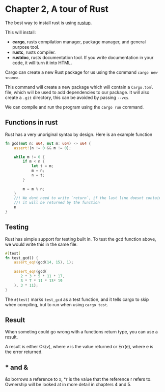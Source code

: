 # Chapter 2, A tour of Rust

The best way to install rust is using [rustup](https://rustup.rs).

This will install:
- **cargo**, rusts compilation manager, package manager, and general purpose tool.
- **rustc**, rusts compiler.
- **rustdoc**, rusts documentation tool. If you write documentation in your code, it will turn it into HTML.

Cargo can create a new Rust package for us using the command `cargo new <name>`.

This command will create a new package which will contain a `Cargo.toml` file, which will be used 
to add dependencies to our package. It will also create a `.git` directory, this can be avoided by 
passing `--vcs`.

We can compile and run the program using the `cargo run` command. 

## Functions in rust
Rust has a very unoriginal syntax by design. Here is an example function

```rust
fn gcd(mut n: u64, mut m: u64) -> u64 {
    assert!(n != 0 && m != 0);

    while m != 0 {
        if m < n {
            let t = m;
            m = n;
            n = t;
        }
        
        m = m % n;
    }
    //! We dont need to write `return`, if the last line doesnt contain `;`
    //! it will be returned by the function
    n
}
```

## Testing
Rust has simple support for testing built in. To test the gcd function above, we would write this in the same file:
```rust
#[test]
fn test_gcd() {
    assert_eq!(gcd(14, 15), 1);
    
    assert_eq!(gcd(
       2 * 3 * 5 * 11 * 17,
       3 * 7 * 11 * 13* 19 
    ), 3 * 11);
}
```

The `#[test]` marks `test_gcd` as a test function, and it tells cargo to skip when compiling, but to run when using `cargo test`.

## Result
When someting could go wrong with a functions return type, you can use a result.

A result is either Ok(v), where v is the value returned or Err(e), where e is the error returned.

## * and &
&x borrows a reference to x, *r is the value that the reference r refers to.
Ownership will be looked at in more detail in chapters 4 and 5.

